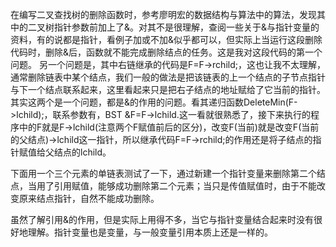 在编写二叉查找树的删除函数时，参考廖明宏的数据结构与算法中的算法，发现其中的二叉树指针参数前加上了&。对其不是很理解，查阅一些关于&与指针变量的资料，有的说都是指针，看例子加或不加&似乎都可以，但实际上当运行这段删除代码时，删除&后，函数就不能完成删除结点的任务。这是我对这段代码的第一个问题。
另一个问题是，其中右链继承的代码是F=F->rchild;，这也让我不太理解，通常删除链表中某个结点，我们一般的做法是把该链表的上一个结点的子节点指针与下一个结点联系起来，这里看起来只是把右子结点的地址赋给了它当前的指针。
其实这两个是一个问题，都是&的作用的问题。看其递归函数DeleteMin(F->lchild);，联系参数有，BST &F=F->lchild.这一看就很熟悉了，接下来执行的程序中的F就是F->lchild(注意两个F赋值前后的区分)，改变F(当前)就是改变F(当前的父结点)->lchild这一指针，所以继承代码F=F->rchild;的作用还是将子结点的指针赋值给父结点的lchild。

下面用一个三个元素的单链表测试了一下，通过新建一个指针变量来删除第二个结点，当用了引用赋值，能够成功删除第二个元素；当只是传值赋值时，由于不能改变原来结点指针，自然不能成功删除。

虽然了解引用&的作用，但是实际上用得不多，当它与指针变量结合起来时没有很好地理解。指针变量也是变量，与一般变量引用本质上还是一样的。
